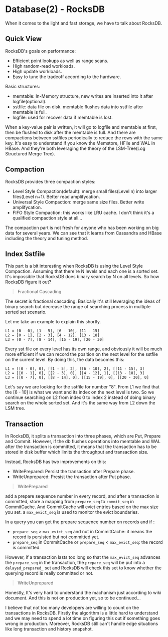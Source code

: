 
# Database(2) - RocksDB

When it comes to the light and fast storage, we have to talk about RocksDB.


## Quick View

RocksDB's goals on performance:

* Efficient point lookups as well as range scans.
* High random-read workloads.
* High update workloads.
* Easy to tune the tradeoff according to the hardware.

Basic structures:

* memtable: In-Memory structure, new writes are inserted into it after logfile(optional).
* sstfile: data file on disk. memtable flushes data into sstfile after memtable is full.
* logfile: used for recover data if memtable is lost.

When a key-value pair is written, it will go to logfile and memtable at first, then be flushed to disk after the memtable is full. And there are compactions between sstfiles periodically to reduce the rows with the same key. It's easy to understand if you know the Memstore, HFile and WAL in HBase. And they're both leveraging the theory of the LSM-Tree(Log Structured Merge Tree).

## Compaction

RocksDB provides three compaction styles:

* Level Style Compaction(default): merge small files(Level n) into larger files(Level n+1). Better read amplifycation.
* Universal Style Compaction: merge same size files. Better write amplifycation.
* FIFO Style Compaction: this works like LRU cache. I don't think it's a qualified compaction style at all...

The compaction part is not fresh for anyone who has been working on big data for several years. We can see that it learns from Cassandra and HBase including the theory and tuning method.

## Index Sstfile

This part is a bit interesting when RocksDB is using the Level Style Compaction. Assuming that there're N levels and each one is a sorted set. It's impossible that RocksDB does binary search by N on all levels. So how RocksDB figure it out?  

> Fractional Cascading

The secret is fractional cascading. Basically it's still leveraging the ideas of binary search but decrease the range of searching process in multiple sorted set scenario.  

Let me take an example to explain this shortly.  

```
L1 = [0 - 0], [1 - 5], [6 - 10], [11 - 15]
L2 = [0 - 1], [2 - 3], [4 - 12], [13 - 18]
L3 = [0 - 7], [8 - 14], [15 - 19], [20 - 30]
```  

Every sst file on every level has its own range, and obviously it will be much more efficient if we can record the position on the next level for the sstfile on the current level. By doing this, the data becomes this:

```
L1 = [[0 - 0], 0], [[1 - 5], 2], [[6 - 10], 2], [[11 - 15], 3]
L2 = [[0 - 1], 0], [[2 - 3], 0], [[4 - 12], 1], [[13 - 18], 3]
L3 = [[0 - 7], 0], [[8 - 14], 0], [[15 - 19], 0], [[20 - 30], 0]
```

Let's say we are looking for the sstfile for number "8". From L1 we find that the [6 - 10] is what we want and its index on the next level is two. So we continue searching on L2 from index 0 to index 2 instead of doing binary search on the whole sorted set. And it's the same way from L2 down the LSM tree.  


## Transaction

In RocksDB, it splits a transaction into three phases, which are Put, Prepare and Commit. However, if the db flushes operations into memtable and WAL after the transaction is committed, it means that the transaction has to be stored in disk buffer which limits the throughput and transaction size.    

Instead, RocksDB has two improvements on this:

* WritePrepared: Persist the transaction after Prepare phase.
* WriteUnprepared: Presist the transaction after Put phase.

> WritePrepared

add a prepare sequence number in every record, and after a transaction is committed, store a mapping from ```prepare_seq``` to ```commit_seq``` in CommitCache. And CommitCache will evict entries based on the max size you set. a ```max_evict_seq``` is used to monitor the evict boundaries.  

In a query you can get the prepare sequence number on records and if :

* ```prepare_seq``` > ```max_evict_seq```  and not in CommitCache: it means the record is persisted but not committed yet.
* ```prepare_seq``` in CommitCache or ```prepare_seq``` < ```max_evict_seq```: the record is committed.

However, if a transaction lasts too long so that the ```max_evict_seq``` advances the ```prepare_seq``` in the transaction, the ```prepare_seq``` will be put into a ```delayed_prepared_``` set and RocksDB will check this set to know whether the querying record is really committed or not.




> WriteUnprepared

Honestly, It's very hard to understand the machanism just according to wiki document. And this is not on production yet, so to be continued...


I believe that not too many developers are willing to count on the transactions in RocksDB. Firstly the algorithm is a little hard to understand and we may need to spend a lot time on figuring this out if something goes wrong in production. Moreover, RocksDB still can't handle edge situations like long transaction and history snapshot.

